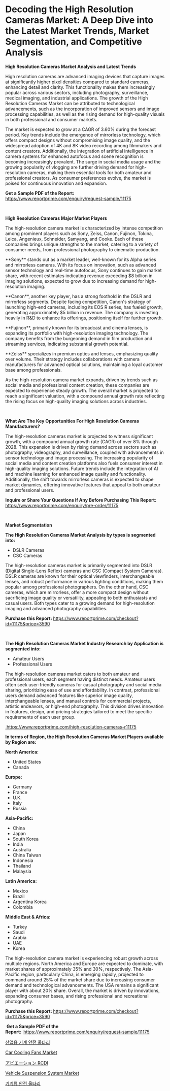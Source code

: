 <p><h1>Decoding the High Resolution Cameras Market: A Deep Dive into the Latest Market Trends, Market Segmentation, and Competitive Analysis</h1></p><p><strong>High Resolution Cameras Market Analysis and Latest Trends</strong></p>
<p><p>High resolution cameras are advanced imaging devices that capture images at significantly higher pixel densities compared to standard cameras, enhancing detail and clarity. This functionality makes them increasingly popular across various sectors, including photography, surveillance, medical imaging, and industrial applications. The growth of the High Resolution Cameras Market can be attributed to technological advancements, such as the incorporation of improved sensors and image processing capabilities, as well as the rising demand for high-quality visuals in both professional and consumer markets.</p><p>The market is expected to grow at a CAGR of 3.60% during the forecast period. Key trends include the emergence of mirrorless technology, which offers compact designs without compromising image quality, and the widespread adoption of 4K and 8K video recording among filmmakers and content creators. Additionally, the integration of artificial intelligence in camera systems for enhanced autofocus and scene recognition is becoming increasingly prevalent. The surge in social media usage and the growing popularity of vlogging are further driving demand for high-resolution cameras, making them essential tools for both amateur and professional creators. As consumer preferences evolve, the market is poised for continuous innovation and expansion.</p></p>
<p><strong>Get a Sample PDF of the Report:&nbsp;</strong> <a href="https://www.reportprime.com/enquiry/request-sample/11175">https://www.reportprime.com/enquiry/request-sample/11175</a></p>
<p>&nbsp;</p>
<p><strong>High Resolution Cameras Major Market Players</strong></p>
<p><p>The high-resolution camera market is characterized by intense competition among prominent players such as Sony, Zeiss, Canon, Fujinon, Tokina, Leica, Angenieux, Schneider, Samyang, and Cooke. Each of these companies brings unique strengths to the market, catering to a variety of consumer needs, from professional photography to cinematic production.</p><p>**Sony** stands out as a market leader, well-known for its Alpha series and mirrorless cameras. With its focus on innovation, such as advanced sensor technology and real-time autofocus, Sony continues to gain market share, with recent estimates indicating revenue exceeding $8 billion in imaging solutions, expected to grow due to increasing demand for high-resolution imaging.</p><p>**Canon**, another key player, has a strong foothold in the DSLR and mirrorless segments. Despite facing competition, Canon's strategy of launching high-end cameras, including its EOS R series, has fueled growth, generating approximately $5 billion in revenue. The company is investing heavily in R&D to enhance its offerings, positioning itself for further growth.</p><p>**Fujinon**, primarily known for its broadcast and cinema lenses, is expanding its portfolio with high-resolution imaging technology. The company benefits from the burgeoning demand in film production and streaming services, indicating substantial growth potential.</p><p>**Zeiss** specializes in premium optics and lenses, emphasizing quality over volume. Their strategy includes collaborations with camera manufacturers for advanced optical solutions, maintaining a loyal customer base among professionals.</p><p>As the high-resolution camera market expands, driven by trends such as social media and professional content creation, these companies are expected to experience steady growth. The overall market is projected to reach a significant valuation, with a compound annual growth rate reflecting the rising focus on high-quality imaging solutions across industries.</p></p>
<p>&nbsp;</p>
<p><strong>What Are The Key Opportunities For High Resolution Cameras Manufacturers?</strong></p>
<p><p>The high-resolution cameras market is projected to witness significant growth, with a compound annual growth rate (CAGR) of over 8% through 2028. This expansion is driven by rising demand across sectors such as photography, videography, and surveillance, coupled with advancements in sensor technology and image processing. The increasing popularity of social media and content creation platforms also fuels consumer interest in high-quality imaging solutions. Future trends include the integration of AI and machine learning for enhanced image quality and functionality. Additionally, the shift towards mirrorless cameras is expected to shape market dynamics, offering innovative features that appeal to both amateur and professional users.</p></p>
<p><strong>Inquire or Share Your Questions If Any Before Purchasing This Report:</strong> <a href="https://www.reportprime.com/enquiry/pre-order/11175">https://www.reportprime.com/enquiry/pre-order/11175</a></p>
<p>&nbsp;</p>
<p><strong>Market Segmentation</strong></p>
<p><strong>The High Resolution Cameras Market Analysis by types is segmented into:</strong></p>
<p><ul><li>DSLR Cameras</li><li>CSC Cameras</li></ul></p>
<p><p>The high-resolution cameras market is primarily segmented into DSLR (Digital Single-Lens Reflex) cameras and CSC (Compact System Cameras). DSLR cameras are known for their optical viewfinders, interchangeable lenses, and robust performance in various lighting conditions, making them popular among professional photographers. On the other hand, CSC cameras, which are mirrorless, offer a more compact design without sacrificing image quality or versatility, appealing to both enthusiasts and casual users. Both types cater to a growing demand for high-resolution imaging and advanced photography capabilities.</p></p>
<p><strong>Purchase this Report:&nbsp;</strong><a href="https://www.reportprime.com/checkout?id=11175&price=3590">https://www.reportprime.com/checkout?id=11175&price=3590</a></p>
<p>&nbsp;</p>
<p><strong>The High Resolution Cameras Market Industry Research by Application is segmented into:</strong></p>
<p><ul><li>Amateur Users</li><li>Professional Users</li></ul></p>
<p><p>The high-resolution cameras market caters to both amateur and professional users, each segment having distinct needs. Amateur users often seek user-friendly cameras for casual photography and social media sharing, prioritizing ease of use and affordability. In contrast, professional users demand advanced features like superior image quality, interchangeable lenses, and manual controls for commercial projects, artistic endeavors, or high-end photography. This division drives innovation in features, design, and pricing strategies tailored to meet the specific requirements of each user group.</p></p>
<p><a href="https://www.reportprime.com/high-resolution-cameras-r11175">&nbsp;https://www.reportprime.com/high-resolution-cameras-r11175</a></p>
<p><strong>In terms of Region, the High Resolution Cameras Market Players available by Region are:</strong></p>
<p>
    <p> <strong> North America: </strong>
        <ul>
            <li>United States</li>
            <li>Canada</li>
        </ul>
        </p> 
    <p> <strong> Europe: </strong>
        <ul>
            <li>Germany</li>
            <li>France</li>
            <li>U.K.</li>
            <li>Italy</li>
            <li>Russia</li>
        </ul>
        </p> 
    <p> <strong> Asia-Pacific: </strong>
        <ul>
            <li>China</li>
            <li>Japan</li>
            <li>South Korea</li>
            <li>India</li>
            <li>Australia</li>
            <li>China Taiwan</li>
            <li>Indonesia</li>
            <li>Thailand</li>
            <li>Malaysia</li>
        </ul>
        </p> 
    <p> <strong> Latin America: </strong>
        <ul>
            <li>Mexico</li>
            <li>Brazil</li>
            <li>Argentina Korea</li>
            <li>Colombia</li>
        </ul>
        </p> 
    <p> <strong> Middle East & Africa: </strong>
        <ul>
            <li>Turkey</li>
            <li>Saudi</li>
            <li>Arabia</li>
            <li>UAE</li>
            <li>Korea</li>
        </ul>
    </p>
    </p>
<p><p>The high-resolution camera market is experiencing robust growth across multiple regions. North America and Europe are expected to dominate, with market shares of approximately 35% and 30%, respectively. The Asia-Pacific region, particularly China, is emerging rapidly, projected to command around 25% of the market share due to increasing consumer demand and technological advancements. The USA remains a significant player with about 20% share. Overall, the market is driven by innovations, expanding consumer bases, and rising professional and recreational photography.</p></p>
<p><strong>Purchase this Report: </strong><a href="https://www.reportprime.com/checkout?id=11175&price=3590">https://www.reportprime.com/checkout?id=11175&price=3590</a></p>
<p>&nbsp;<strong>Get a Sample PDF of the Report:&nbsp;&nbsp;</strong><a href="https://www.reportprime.com/enquiry/request-sample/11175">https://www.reportprime.com/enquiry/request-sample/11175</a></p>
<p><strong></strong></p>
<p><p><a href="https://medium.com/@mark_mc_nulty87/industrial-machine-safety-fences-market-%EC%9D%98-%EA%B8%80%EB%A1%9C%EB%B2%8C-%EC%8B%9C%EC%9E%A5-%EA%B0%9C%EC%9A%94%EB%8A%94-%EC%A0%84-%EC%84%B8%EA%B3%84-%EB%B0%8F-%EC%A3%BC%EC%9A%94-%EC%8B%9C%EC%9E%A5%EC%9D%98-%EC%82%B0%EC%97%85%EC%97%90-%EC%98%81%ED%96%A5%EC%9D%84-%EB%AF%B8%EC%B9%98%EB%8A%94-%EC%A3%BC%EC%9A%94-%ED%8A%B8%EB%A0%8C%EB%93%9C%EC%97%90-%EB%8C%80%ED%95%9C-%EB%8F%85%ED%8A%B9%ED%95%9C-%EA%B4%80%EC%A0%90%EC%9D%84-a08db7d6b7f8">산업용 기계 안전 울타리</a></p><p><a href="https://issuu.com/reportprime-2/docs/car-cooling-fans-market-size-2030.p_4f5afe55694902">Car Cooling Fans Market</a></p><p><a href="https://medium.com/@tubbs463/%E8%88%AA%E7%A9%BArcdi%E5%B8%82%E5%A0%B4%E3%81%AB%E9%96%A2%E3%81%99%E3%82%8B%E3%82%B0%E3%83%AD%E3%83%BC%E3%83%90%E3%83%AB%E3%81%AA%E8%A6%96%E7%82%B9-%E3%83%88%E3%83%AC%E3%83%B3%E3%83%89%E3%81%A8%E4%BA%88%E6%B8%AC-2024%E5%B9%B4-2031%E5%B9%B4-eeeef1fc5bcd">アビエーション RCDI</a></p><p><a href="https://medium.com/@arteedvaara9/the-vehicle-suspension-system-market-prioritizes-cost-control-and-efficiency-enhancement-fb1e39e68d74">Vehicle Suspension System Market</a></p><p><a href="https://medium.com/@mark_mc_nulty87/%EC%84%B8%EA%B3%84-machinery-safety-fences-market-%EC%9D%80-2024%EC%97%90%EC%84%9C-2031%EB%A1%9C-%EC%97%B0%ED%8F%89%EA%B7%A0-%EC%A6%9D%EA%B0%80%EC%9C%A8%EC%9D%84-%EB%B3%B4%EC%9D%BC-%EA%B2%83%EC%9C%BC%EB%A1%9C-%EC%98%88%EC%83%81%EB%90%A9%EB%8B%88%EB%8B%A4-f812a388a857">기계류 안전 울타리</a></p></p>